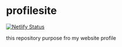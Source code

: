 # profilesite

[![Netlify Status](https://api.netlify.com/api/v1/badges/de9953d3-eefb-4cc2-bd70-61d3e6eb7a90/deploy-status)](https://app.netlify.com/sites/geraldsamosir/deploys)

this repository purpose fro my website profile